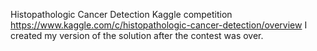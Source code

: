 Histopathologic Cancer Detection Kaggle competition
https://www.kaggle.com/c/histopathologic-cancer-detection/overview
I created my version of the solution after the contest was over.


